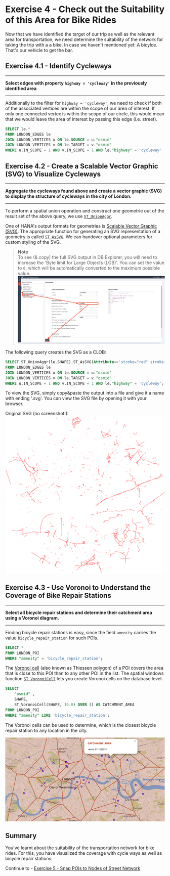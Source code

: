 # Exercise 4 - Check out the Suitability of this Area for Bike Rides

Now that we have identified the target of our trip as well as the relevant area for transportation, we need determine the suitability of the network for taking the trip with a a bike. In case we haven't mentioned yet: A bicylce. That's our vehicle to get the bar.

## Exercise 4.1 - Identify Cycleways <a name="subex1"></a>
---
**Select edges with property `highway = 'cycleway'` in the previously identified area**

---

Additionally to the filter for `highway = 'cycleway'`, we need to check if both of the associated vertices are within the scope of our area of interest. If only one connected vertex is within the scope of our circle, this would mean that we would leave the area of interest by passing this edge (i.e. street).

```sql
SELECT le.* 
FROM LONDON_EDGES le 
JOIN LONDON_VERTICES u ON le.SOURCE = u."osmid" 
JOIN LONDON_VERTICES v ON le.TARGET = v."osmid" 
WHERE u.IN_SCOPE = 1 AND v.IN_SCOPE = 1 AND le."highway" = 'cycleway'
```

## Exercise 4.2 - Create a Scalable Vector Graphic (SVG) to Visualize Cycleways <a name="subex2"></a>
---
**Aggregate the cycleways found above and create a vector graphic (SVG) to display the structure of cycleways in the city of London.**

---

To perform a spatial union operation and construct one geometrie out of the result set of the above query, we use [`ST_UnionAggr`](https://help.sap.com/viewer/bc9e455fe75541b8a248b4c09b086cf5/2020_03_QRC/en-US/601aa9fb93e241af96faafcb8f01b12e.html).

One of HANA's output formats for geometries is [Scalable Vector Graphic (SVG)](https://en.wikipedia.org/wiki/Scalable_Vector_Graphics). The appropriate function for generating an SVG representation of a geometry is called [`ST_AsSVG`](https://help.sap.com/viewer/bc9e455fe75541b8a248b4c09b086cf5/2020_03_QRC/en-US/ef447b3e0a964cd5bbe82074f4225f84.html). We can handover optional parameters for custom styling of the SVG.

> **Note**<br>
> To see (& copy) the full SVG output in DB Explorer, you will need to increase the 'Byte limit for Large Objects (LOB)'. You can set the value to `0`, which will be automatically converted to the maximum possible value.
> ![](images/byte_limit.png)

The following query creates the SVG as a CLOB:
```sql
SELECT ST_UnionAggr(le.SHAPE).ST_AsSVG(Attribute=>'stroke="red" stroke-width="0.1%"')
FROM LONDON_EDGES le 
JOIN LONDON_VERTICES u ON le.SOURCE = u."osmid" 
JOIN LONDON_VERTICES v ON le.TARGET = v."osmid" 
WHERE u.IN_SCOPE = 1 AND v.IN_SCOPE = 1 AND le."highway" = 'cycleway';
```

To view the SVG, simply copy&paste the output into a file and give it a name with ending '.svg'. You can view the SVG file by opening it with your browser.

Original SVG (no screenshot!):
![](images/cycle_ways.svg)

## Exercise 4.3 - Use Voronoi to Understand the Coverage of Bike Repair Stations <a name="subex3"></a>
---
**Select all bicycle repair stations and determine their catchment area using a Voronoi diagram.**

---

Finding bicycle repair stations is easy, since the field `amenity` carries the value `bicycle_repair_station` for such POIs.

```sql
SELECT *
FROM LONDON_POI
WHERE "amenity" = 'bicycle_repair_station';
```

The [Voronoi cell](https://en.wikipedia.org/wiki/Voronoi_diagram) (also known as Thiessen polygon) of a POI covers the area that is close to this POI than to any other POI in the list. The spatial windows function [`ST_VoronoiCell`](https://help.sap.com/viewer/bc9e455fe75541b8a248b4c09b086cf5/2020_03_QRC/en-US/901a780341dc41c5b4c2e8c58975d2af.html) lets you create Voronoi cells on the database level.

```sql
SELECT
	"osmid" ,
    SHAPE,
	ST_VoronoiCell(SHAPE, 10.0) OVER () AS CATCHMENT_AREA
FROM LONDON_POI 
WHERE "amenity" LIKE 'bicycle_repair_station';
```

The Voronoi cells can be used to determine, which is the closest bicycle repair station to any location in the city.

![](images/voronoi.png)

## Summary

You've learnt about the suitability of the transportation network for bike rides. For this, you have visualized the coverage with cycle ways as well as bicycle repair stations.

Continue to - [Exercise 5 - Snap POIs to Nodes of Street Network](../ex5/README.md)